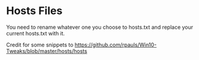 # Hosts Files

You need to rename whatever one you choose to hosts.txt and replace your current hosts.txt with it.

Credit for some snippets to https://github.com/rpauls/Win10-Tweaks/blob/master/hosts/hosts
